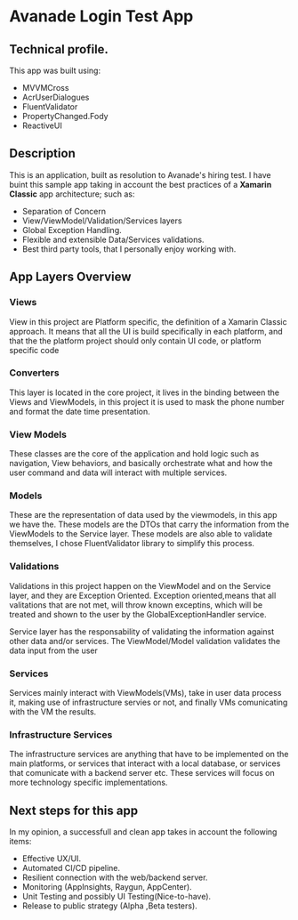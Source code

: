 # Avanade Login Test App

## Technical profile.

This app was built using:
* MVVMCross
* AcrUserDialogues
* FluentValidator
* PropertyChanged.Fody
* ReactiveUI

## Description
This is an application, built as resolution to Avanade's hiring test.
I have buint this sample app taking in account the best practices of a **Xamarin Classic** app architecture; such as:

* Separation of Concern
* View/ViewModel/Validation/Services layers
* Global Exception Handling.
* Flexible and extensible Data/Services validations.
* Best third party tools, that I personally enjoy working with.

## App Layers Overview
### Views
View in this project are Platform specific, the definition of a Xamarin Classic approach. It means that all the UI is build specifically in each platform, and that the the platform project should only contain UI code, or platform specific code
### Converters 
This layer is located in the core project, it lives in the binding between the Views and ViewModels, in this project it is used to mask the phone number and format the date time presentation.
### View Models
These classes are the core of the application and hold logic such as navigation, View behaviors, and basically orchestrate what and how the user command and data will interact with multiple services.
### Models
These are the representation of data used by the viewmodels, in this app we have the. These models are the DTOs that carry the information from the ViewModels to the Service layer. These models are also able to validate themselves, I chose FluentValidator library to simplify this process.
### Validations
Validations in this project happen on the ViewModel and on the Service layer, and they are Exception Oriented. Exception oriented,means that all valitations that are not met, will throw known exceptins, which will be treated and shown to the user by the GlobalExceptionHandler service.

Service layer has the responsability of validating the information against other data and/or services. The ViewModel/Model validation validates the data input from the user
### Services
Services mainly interact with ViewModels(VMs), take in user data process it, making use of infrastructure servies or not, and finally VMs comunicating with the VM the results.
### Infrastructure Services
The infrastructure services are anything that have to be implemented on the main platforms, or services that interact with a local database, or services that comunicate with a backend server etc. These services will focus on more technology specific implementations.

## Next steps for this app
In my opinion, a successfull and clean app takes in account the following items:


* Effective UX/UI.
* Automated CI/CD pipeline.
* Resilient connection with the web/backend server.
* Monitoring (AppInsights, Raygun, AppCenter).
* Unit Testing and possibly UI Testing(Nice-to-have).
* Release to public strategy (Alpha ,Beta testers).